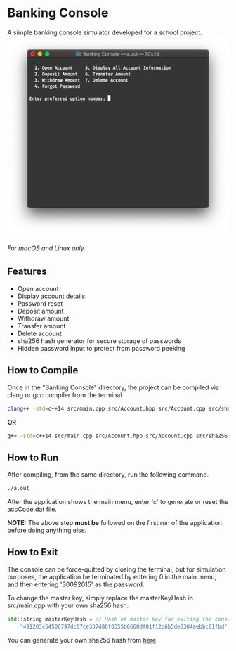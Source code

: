 # Banking Console
A simple banking console simulator developed for a school project.
![Console Screenshot](https://github.com/srijan-nayak/Banking-Console/blob/master/screenshots/Screenshot%202018-11-11%20at%205.04.42%20PM.png?raw=true)
###### For macOS and Linux only.

## Features
* Open account
* Display account details
* Password reset
* Deposit amount
* Withdraw amount
* Transfer amount
* Delete account
* sha256 hash generator for secure storage of passwords
* Hidden password input to protect from password peeking

## How to Compile
Once in the "Banking Console" directory, the project can be compiled via clang or gcc compiler from the terminal.

```bash
clang++ -std=c++14 src/main.cpp src/Account.hpp src/Account.cpp src/sha256.hpp src/sha256.cpp
```
**OR**
```bash
g++ -std=c++14 src/main.cpp src/Account.hpp src/Account.cpp src/sha256.hpp src/sha256.cpp
```

## How to Run
After compiling, from the same directory, run the following command.
```bash
./a.out
```
After the application shows the main menu, enter 'c' to generate or reset the accCode.dat file.

**NOTE:** The above step **must be** followed on the first run of the application before doing anything else.

## How to Exit
The console can be force-quitted by closing the terminal, but for simulation purposes, the application be terminated by entering 0 in the main menu, and then entering '30092015' as the password.

To change the master key, simply replace the masterKeyHash in src/main.cpp with your own sha256 hash.
```c++
std::string masterKeyHash = // Hash of master key for exiting the console.
    "491203c64506797dc07ce337d86f0355b0660df01f12c6b5de0304aebbc01fbd";
```
You can generate your own sha256 hash from [here](https://passwordsgenerator.net/sha256-hash-generator/).
